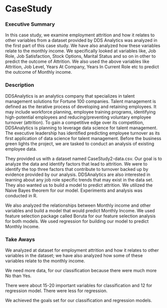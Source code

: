 # CaseStudy

### Executive Summary

In this case study, we examine employment attrition and how it relates to other variables from a dataset provided by DDS Analytics was analyzed in the first part of this case study. We have also analyzed how these variables relate to the monthly income. We specifically looked at variables like, Job Role, Job Satisfaction, Stock Options, Marital Status and so on in other to predict the outcome of Attrition. We also used the above variables like Attrition, Job Level, Years At Company, Years In Current Role etc to predict the outcome of Monthly income.

### Description

DDSAnalytics is an analytics company that specializes in talent management solutions for Fortune 100 companies. Talent management is defined as the iterative process of developing and retaining employees. It may include workforce planning, employee training programs, identifying high-potential employees and reducing/preventing voluntary employee turnover (attrition). To gain a competitive edge over its competition, DDSAnalytics is planning to leverage data science for talent management. The executive leadership has identified predicting employee turnover as its first application of data science for talent management. Before the business green lights the project, we are tasked to conduct an analysis of existing employee data.

They provided us with a dataset named CaseStudy2-data.csv. Our goal is to analyze the data and identify factors that lead to attrition. We were to identify the top three factors that contribute to turnover backed up by evidence provided by our analysis. DDSAnalytics are also interested in learning about any job role specific trends that may exist in the data set. They also wanted us to build a model to predict attrition. We utilized the Naive Bayes theorem for our model. Experiments and analysis was conducted in R. 

We also analyzed the relationships between Monthly income and other variables and build a model that would predict Monthly Income. We used feature selection package called Boruta for our feature selection analysis for both models. We used regression for building our model to predict Monthly Income.


### Take Aways

We analyzed at dataset for employment attrition and how it relates to other variables in the dataset; we have also analyzed how some of these variables relate to the monthly income. 

We need more data, for our classification because there were much more No than Yes. 

There were about 15-20 important variables for classification and 12 for regression model. There were less for regression.

We achieved the goals set for our classification and regression models.


